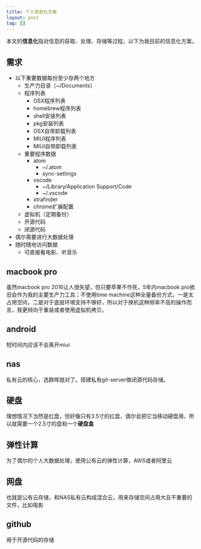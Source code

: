 ```yaml
---
title: 个人信息化方案
layout: post
tag: []
---
```


本文的**信息化**指对信息的获取、处理、存储等过程，以下为我目前的信息化方案。

## 需求

* 以下重要数据每份至少存两个地方
	* 生产力目录（~/Documents）
	* 程序列表
		* OSX程序列表
		* homebrew程序列表
		* shell安装列表
		* pkg安装列表
		* OSX自带卸载列表
		* MIUI程序列表
		* MIUI自带卸载列表
	* 重要程序数据
		* atom
			* ~/.atom
			* sync-settings
		* vscode
			* ~/Library/Application Support/Code
			* ~/.vscode
		* xtrafinder
		* chrome扩展配置
	* 虚拟机（定期备份）
	* 开源代码
	* 闭源代码
* 偶尔需要进行大数据处理
* 随时随地访问数据
	* 可直接看电影、听音乐

## macbook pro

虽然macbook pro 2016让人很失望，但只要苹果不作死，5年内macbook pro依旧会作为我的主要生产力工具；不使用time machine这种全量备份方式，一是太占用空间，二是对于底层环境支持不够好，所以对于换机这种频率不高的操作而言，我更倾向于重装或者使用虚拟机拷贝。

## android

短时间内应该不会离开miui

## nas

私有云的核心，选群晖就对了。搭建私有git-server做闭源代码存储。

## 硬盘

理想情况下当然是红盘，但好像只有3.5寸的红盘，偶尔会把它当移动硬盘用，所以就需要一个2.5寸的盘和一个**硬盘盒**

## 弹性计算

为了偶尔的个人大数据处理，使用公有云的弹性计算，AWS或者阿里云

## 网盘

也就是公有云存储，和NAS私有云构成混合云，用来存储空间占用大且不重要的文件，比如电影

## github

用于开源代码的存储
